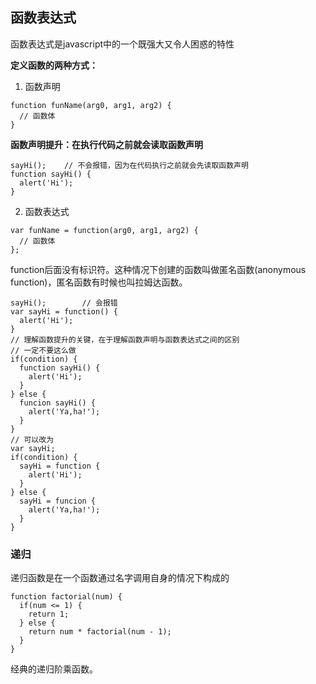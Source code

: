 ## 函数表达式

函数表达式是javascript中的一个既强大又令人困惑的特性

**定义函数的两种方式：**
1. 函数声明
  ```
  function funName(arg0, arg1, arg2) {
    // 函数体
  }
  ```
  **函数声明提升：在执行代码之前就会读取函数声明**
  ```
  sayHi();    // 不会报错，因为在代码执行之前就会先读取函数声明
  function sayHi() {
    alert('Hi'); 
  }
  ```
2. 函数表达式
  ```
  var funName = function(arg0, arg1, arg2) {
    // 函数体
  };
  ```
  function后面没有标识符。这种情况下创建的函数叫做匿名函数(anonymous function)，匿名函数有时候也叫拉姆达函数。
  ```
  sayHi();        // 会报错
  var sayHi = function() {
    alert('Hi'); 
  }
  // 理解函数提升的关键，在于理解函数声明与函数表达式之间的区别
  // 一定不要这么做
  if(condition) {
    function sayHi() {
      alert('Hi');
    }
  } else {
    funcion sayHi() {
      alert('Ya,ha!');
    }
  }
  // 可以改为
  var sayHi;
  if(condition) {
    sayHi = function {
      alert('Hi');
    }
  } else {
    sayHi = funcion {
      alert('Ya,ha!');
    }
  }
  ```

### 递归
递归函数是在一个函数通过名字调用自身的情况下构成的
```
function factorial(num) {
  if(num <= 1) {
    return 1;
  } else {
    return num * factorial(num - 1);
  }
}
```
经典的递归阶乘函数。